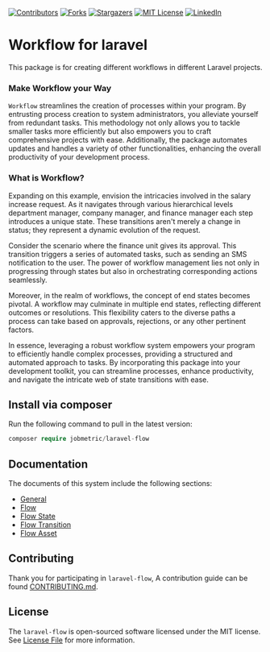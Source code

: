 [contributors-shield]: https://img.shields.io/github/contributors/jobmetric/laravel-flow.svg?style=for-the-badge
[contributors-url]: https://github.com/jobmetric/laravel-flow/graphs/contributors
[forks-shield]: https://img.shields.io/github/forks/jobmetric/laravel-flow.svg?style=for-the-badge&label=Fork
[forks-url]: https://github.com/jobmetric/laravel-flow/network/members
[stars-shield]: https://img.shields.io/github/stars/jobmetric/laravel-flow.svg?style=for-the-badge
[stars-url]: https://github.com/jobmetric/laravel-flow/stargazers
[license-shield]: https://img.shields.io/github/license/jobmetric/laravel-flow.svg?style=for-the-badge
[license-url]: https://github.com/jobmetric/laravel-flow/blob/master/LICENSE.md
[linkedin-shield]: https://img.shields.io/badge/-LinkedIn-blue.svg?style=for-the-badge&logo=linkedin&colorB=555
[linkedin-url]: https://linkedin.com/in/majidmohammadian

[![Contributors][contributors-shield]][contributors-url]
[![Forks][forks-shield]][forks-url]
[![Stargazers][stars-shield]][stars-url]
[![MIT License][license-shield]][license-url]
[![LinkedIn][linkedin-shield]][linkedin-url]

# Workflow for laravel

This package is for creating different workflows in different Laravel projects.

### Make Workflow your Way

`Workflow` streamlines the creation of processes within your program. By entrusting process creation to system administrators, you alleviate yourself from redundant tasks. This methodology not only allows you to tackle smaller tasks more efficiently but also empowers you to craft comprehensive projects with ease. Additionally, the package automates updates and handles a variety of other functionalities, enhancing the overall productivity of your development process.

### What is Workflow?

Expanding on this example, envision the intricacies involved in the salary increase request. As it navigates through various hierarchical levels department manager, company manager, and finance manager each step introduces a unique state. These transitions aren't merely a change in status; they represent a dynamic evolution of the request.

Consider the scenario where the finance unit gives its approval. This transition triggers a series of automated tasks, such as sending an SMS notification to the user. The power of workflow management lies not only in progressing through states but also in orchestrating corresponding actions seamlessly.

Moreover, in the realm of workflows, the concept of end states becomes pivotal. A workflow may culminate in multiple end states, reflecting different outcomes or resolutions. This flexibility caters to the diverse paths a process can take based on approvals, rejections, or any other pertinent factors.

In essence, leveraging a robust workflow system empowers your program to efficiently handle complex processes, providing a structured and automated approach to tasks. By incorporating this package into your development toolkit, you can streamline processes, enhance productivity, and navigate the intricate web of state transitions with ease.

## Install via composer

Run the following command to pull in the latest version:

```php
composer require jobmetric/laravel-flow
```

## Documentation

The documents of this system include the following sections:

- [General](https://github.com/jobmetric/laravel-flow/blob/master/docs/general/index.md)
- [Flow](https://github.com/jobmetric/laravel-flow/blob/master/docs/flow/index.md)
- [Flow State](https://github.com/jobmetric/laravel-flow/blob/master/docs/flow-state/index.md)
- [Flow Transition](https://github.com/jobmetric/laravel-flow/blob/master/docs/flow-transition/index.md)
- [Flow Asset](https://github.com/jobmetric/laravel-flow/blob/master/docs/flow-asset/index.md)

## Contributing

Thank you for participating in `laravel-flow`, A contribution guide can be found [CONTRIBUTING.md](https://github.com/jobmetric/laravel-flow/blob/master/CONTRIBUTING.md).

## License

The `laravel-flow` is open-sourced software licensed under the MIT license. See [License File](https://github.com/jobmetric/laravel-flow/blob/master/LICENCE.md) for more information.
